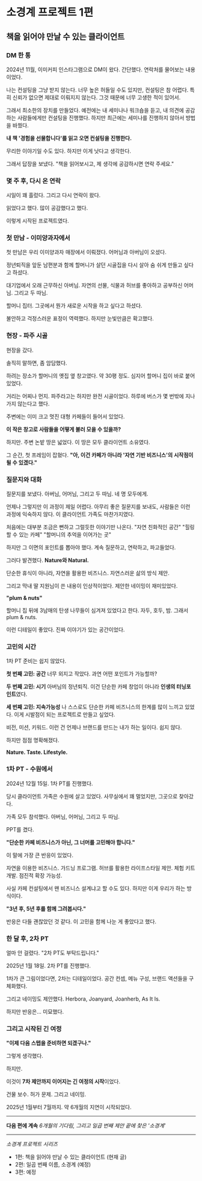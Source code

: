 # 소경계 프로젝트 1편
## 책을 읽어야 만날 수 있는 클라이언트

### DM 한 통

2024년 11월, 이미커피 인스타그램으로 DM이 왔다.
간단했다. 연락처를 물어보는 내용이었다.

나는 컨설팅을 그냥 받지 않는다.
너무 높은 허들일 수도 있지만, 컨설팅은 참 어렵다.
특히 신뢰가 없으면 제대로 이뤄지지 않는다.
그것 때문에 너무 고생한 적이 있어서.

그래서 최소한의 장치를 만들었다.
예전에는 내 세미나나 워크숍을 듣고, 내 의견에 공감하는 사람들에게만 컨설팅을 진행했다.
하지만 최근에는 세미나를 진행하지 않아서 방법을 바꿨다.

**내 책 '경험을 선물합니다'를 읽고 오면 컨설팅을 진행한다.**

무리한 이야기일 수도 있다.
하지만 이게 낫다고 생각한다.

그래서 답장을 보냈다.
"책을 읽어보시고, 제 생각에 공감하시면 연락 주세요."

### 몇 주 후, 다시 온 연락

시일이 꽤 흘렀다.
그리고 다시 연락이 왔다.

읽었다고 했다.
많이 공감했다고 했다.

이렇게 시작된 프로젝트였다.

### 첫 만남 - 이미양과자에서

첫 만남은 우리 이미양과자 매장에서 이뤄졌다.
어머님과 아버님이 오셨다.

정년퇴직을 앞둔 남편분과 함께
할머니가 살던 시골집을 다시 살아 숨 쉬게 만들고 싶다고 하셨다.

대기업에서 오래 근무하신 아버님.
자연의 선물, 식물과 허브를 좋아하고 공부하신 어머님.
그리고 두 따님.

할머니 집터.
그곳에서 뭔가 새로운 시작을 하고 싶다고 하셨다.

불안하고 걱정스러운 표정이 역력했다.
하지만 눈빛만큼은 확고했다.

### 현장 - 파주 시골

현장을 갔다.

솔직히 말하면, 좀 암담했다.

하려는 장소가 할머니의 옛집 옆 창고였다.
약 30평 정도.
심지어 할머니 집이 바로 붙어 있었다.

거리는 어찌나 먼지.
파주라고는 하지만 완전 시골이었다.
하루에 버스가 몇 번밖에 지나가지 않는다고 했다.

주변에는 이미 크고 멋진 대형 카페들이 들어서 있었다.

**이 작은 창고로 사람들을 어떻게 불러 모을 수 있을까?**

하지만.
주변 논밭 땅은 넓었다.
이 땅은 모두 클라이언트 소유였다.

그 순간, 첫 프레임이 잡혔다.
**"아, 이건 카페가 아니라 '자연 기반 비즈니스'의 시작점이 될 수 있겠다."**

### 질문지와 대화

질문지를 보냈다.
아버님, 어머님, 그리고 두 따님. 네 명 모두에게.

언제나 그렇지만 이 과정이 제일 어렵다.
아무리 좋은 질문지를 보내도, 사람들은 이런 과정에 익숙하지 않다.
이 클라이언트 가족도 마찬가지였다.

처음에는 대부분 조금은 뻔하고 그럴듯한 이야기만 나온다.
"자연 친화적인 공간"
"힐링할 수 있는 카페"
"할머니의 추억을 이어가는 곳"

하지만 그 이면의 포인트를 뽑아야 했다.
계속 질문하고, 연락하고, 파고들었다.

그러다 발견했다.
**Nature와 Natural.**

단순한 휴식이 아니라,
자연을 활용한 비즈니스.
자연스러운 삶의 방식 제안.

그리고 막내 딸 지원님이 쓴 내용이 인상적이었다.
제안한 네이밍이 재미있었다.

**"plum & nuts"**

할머니 집 뒤에 3남매의 탄생 나무들이 심겨져 있었다고 한다.
자두, 호두, 밤.
그래서 plum & nuts.

이런 디테일이 좋았다.
진짜 이야기가 있는 공간이었다.

### 고민의 시간

1차 PT 준비는 쉽지 않았다.

**첫 번째 고민: 공간**
너무 외지고 작았다.
과연 어떤 포인트가 가능할까?

**두 번째 고민: 시기**
아버님의 정년퇴직.
이건 단순한 카페 창업이 아니라 **인생의 터닝포인트**였다.

**세 번째 고민: 지속가능성**
나 스스로도 단순한 카페 비즈니스의 한계를 많이 느끼고 있었다.
이게 시발점이 되는 프로젝트로 만들고 싶었다.

비전, 미션, 키워드.
이런 건 언제나 브랜드를 만드는 내가 하는 일이다.
쉽지 않다.

하지만 점점 명확해졌다.

**Nature. Taste. Lifestyle.**

### 1차 PT - 수원에서

2024년 12월 15일.
1차 PT를 진행했다.

당시 클라이언트 가족은 수원에 살고 있었다.
사무실에서 꽤 멀었지만, 그곳으로 찾아갔다.

가족 모두 참석했다.
아버님, 어머님, 그리고 두 따님.

PPT를 켰다.

**"단순한 카페 비즈니스가 아닌, 그 너머를 고민해야 합니다."**

이 말에 가장 큰 반응이 있었다.

자연을 이용한 비즈니스.
가드닝 프로그램.
허브를 활용한 라이프스타일 제안.
체험 키트 개발.
점진적 확장 가능성.

사실 카페 컨설팅에서 왠 비즈니스 설계냐고 할 수도 있다.
하지만 이게 우리가 하는 방식이다.

**"3년 후, 5년 후를 함께 그려봅시다."**

반응은 다들 괜찮았던 것 같다.
이 고민을 함께 나눈 게 좋았다고 했다.

### 한 달 후, 2차 PT

얼마 안 걸렸다.
"2차 PT도 부탁드립니다."

2025년 1월 18일.
2차 PT를 진행했다.

1차가 큰 그림이었다면, 2차는 디테일이었다.
공간 컨셉, 메뉴 구성, 브랜드 액션들을 구체화했다.

그리고 네이밍도 제안했다.
Herbora, Joanyard, Joanherb, As It Is.

하지만 반응은... 미묘했다.

### 그리고 시작된 긴 여정

**"이제 다음 스텝을 준비하면 되겠구나."**

그렇게 생각했다.

하지만.

이것이 **7차 제안까지 이어지는 긴 여정의 시작**이었다.

건물 보수.
허가 문제.
그리고 네이밍.

2025년 1월부터 7월까지.
약 6개월의 지연이 시작되었다.

---

**다음 편에 계속**
*6개월의 기다림, 그리고 일곱 번째 제안 끝에 찾은 '소경계'*

---

*소경계 프로젝트 시리즈*
- 1편: 책을 읽어야 만날 수 있는 클라이언트 (현재 글)
- 2편: 일곱 번째 이름, 소경계 (예정)
- 3편: 예정
